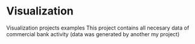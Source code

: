 # Visualization
Visualization projects examples
This project contains all necesary data of commercial bank activity (data was generated by another my project)
